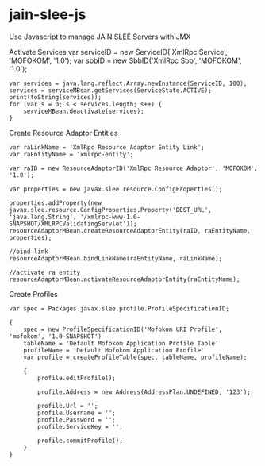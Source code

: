# jain-slee-js
Use Javascript to manage JAIN SLEE Servers with JMX


Activate Services
    var serviceID = new ServiceID('XmlRpc Service', 'MOFOKOM', '1.0');
    var sbbID = new SbbID('XmlRpc Sbb', 'MOFOKOM', '1.0');

    var services = java.lang.reflect.Array.newInstance(ServiceID, 100);
    services = serviceMBean.getServices(ServiceState.ACTIVE);
    print(toString(services));
    for (var s = 0; s < services.length; s++) {
        serviceMBean.deactivate(services);
    }


Create Resource Adaptor Entities

    var raLinkName = 'XmlRpc Resource Adaptor Entity Link';
    var raEntityName = 'xmlrpc-entity';

    var raID = new ResourceAdaptorID('XmlRpc Resource Adaptor', 'MOFOKOM', '1.0');

    var properties = new javax.slee.resource.ConfigProperties();

    properties.addProperty(new javax.slee.resource.ConfigProperties.Property('DEST_URL', 'java.lang.String', '/xmlrpc-www-1.0-SNAPSHOT/XMLRPCValidatingServlet'));
    resourceAdaptorMBean.createResourceAdaptorEntity(raID, raEntityName, properties);

    //bind link
    resourceAdaptorMBean.bindLinkName(raEntityName, raLinkName);

    //activate ra entity
    resourceAdaptorMBean.activateResourceAdaptorEntity(raEntityName);

Create Profiles

    var spec = Packages.javax.slee.profile.ProfileSpecificationID;

    {
        spec = new ProfileSpecificationID('Mofokom URI Profile', 'mofokom', '1.0-SNAPSHOT')
        tableName = 'Default Mofokom Application Profile Table'
        profileName = 'Default Mofokom Application Profile'
        var profile = createProfileTable(spec, tableName, profileName);

        {
            profile.editProfile();

            profile.Address = new Address(AddressPlan.UNDEFINED, '123');

            profile.Url = '';
            profile.Username = '';
            profile.Password = '';
            profile.ServiceKey = '';

            profile.commitProfile();
        }
    }
